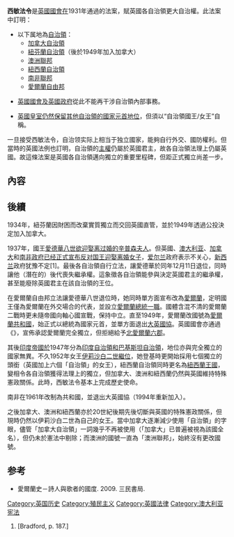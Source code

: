 **西敏法令**是[英國國會在](https://zh.wikipedia.org/wiki/英國國會 "wikilink")1931年通過的法案，賦英國各自治領更大自治權。此法案中訂明：

  - 以下属地為[自治領](https://zh.wikipedia.org/wiki/自治領 "wikilink")：
      - [加拿大自治領](https://zh.wikipedia.org/wiki/加拿大自治領 "wikilink")
      - [紐芬蘭自治領](../Page/紐芬蘭自治領.md "wikilink")（後於1949年加入加拿大）
      - [澳洲聯邦](https://zh.wikipedia.org/wiki/澳洲聯邦 "wikilink")
      - [紐西蘭自治領](../Page/紐西蘭自治領.md "wikilink")
      - [南非聯邦](../Page/南非聯邦.md "wikilink")
      - [愛爾蘭自由邦](https://zh.wikipedia.org/wiki/愛爾蘭自由邦 "wikilink")

<!-- end list -->

  - [英國國會及](https://zh.wikipedia.org/wiki/英國國會 "wikilink")[英國政府](../Page/英國政府.md "wikilink")從此不能再干涉自治領內部事務。

<!-- end list -->

  - [英國皇室仍然保留其他自治領的國家元首地位](https://zh.wikipedia.org/wiki/英國皇室 "wikilink")，但須以“自治領國王/女王”自稱。

一旦接受西敏法令，自治领实际上相当于独立國家，能夠自行外交、國防權利。但當時的英國法例也訂明，自治領的[主權](../Page/主權.md "wikilink")仍屬於英國君主，故各自治領法理上仍屬英國。故這條法案是英國各自治領邁向獨立的重要里程碑，但距正式獨立尚差一步。

## 內容

## 後續

1934年，紐芬蘭因財困而改棄實質獨立而交回英國直管，並於1949年透過公投決定加入加拿大。

1937年，國王[愛德華八世欲迎娶离过婚的辛普森夫人](https://zh.wikipedia.org/wiki/愛德華八世 "wikilink")。但英國、[澳大利亚](../Page/澳大利亚.md "wikilink")、[加拿大](../Page/加拿大.md "wikilink")和[南非政府已经正式宣布反对国王迎娶离婚女子](https://zh.wikipedia.org/wiki/南非 "wikilink")，[爱尔兰](../Page/爱尔兰.md "wikilink")政府表示不关心，[新西兰](../Page/新西兰.md "wikilink")政府犹豫不定\[1\]。最後各自治領自行立法，讓愛德華於同年12月11日退位，同時讓他（潛在的）後代喪失繼承權。這象徵各自治領能參與決定英國君主的繼承權，甚至能廢除英國君主在該自治領的王位。

在愛爾蘭自由邦立法讓愛德華八世退位時，她同時單方面宣布改為[愛爾蘭](https://zh.wikipedia.org/wiki/愛爾蘭 "wikilink")，定明國王僅為愛爾蘭在外交場合的代表，並設立[愛爾蘭總統一職](https://zh.wikipedia.org/wiki/愛爾蘭總統 "wikilink")。國體含混不清的愛爾蘭二戰時更未隨帝國向軸心國宣戰，保持中立。直至1949年，愛爾蘭改國號為[愛爾蘭共和國](https://zh.wikipedia.org/wiki/愛爾蘭共和國 "wikilink")，始正式以總統為國家元首，並單方面退出[大英國協](https://zh.wikipedia.org/wiki/大英國協 "wikilink")。英國國會亦通過《》，宣佈承認愛爾蘭完全獨立，但拒絕給予[北愛爾蘭六郡](https://zh.wikipedia.org/wiki/北愛爾蘭 "wikilink")。

其後[印度帝國於](https://zh.wikipedia.org/wiki/印度帝國 "wikilink")1947年分為[印度自治領和](https://zh.wikipedia.org/wiki/印度自治領 "wikilink")[巴基斯坦自治領](../Page/巴基斯坦自治領.md "wikilink")，地位亦與完全獨立的國家無異。不久1952年女王[伊莉沙白二世繼位](https://zh.wikipedia.org/wiki/伊莉沙白二世 "wikilink")，她登基時更開始採用七個獨立的頭銜（英國加上六個「自治領」的女王），紐西蘭自治領同時更名為[紐西蘭王國](https://zh.wikipedia.org/wiki/紐西蘭王國 "wikilink")，變相令各自治領獲得法理上的獨立，但加拿大、澳洲和紐西蘭仍然與英國維持特殊憲政關係。此時，西敏法令基本上完成歷史使命。

南非在1961年改制為共和國，並退出大英國協（1994年重新加入）。

之後加拿大、澳洲和紐西蘭亦於20世紀後期先後切斷與英國的特殊憲政關係，但現時仍然以伊莉沙白二世為自己的女王。當中加拿大逐漸減少使用「自治領」的字眼，儘管「加拿大自治領」一詞幾乎不再被使用（「加拿大」已普遍被視為該國全名），但仍未於憲法中剔除；而澳洲的國號一直為「澳洲聯邦」，始終沒有更改國號。

## 参考

  - 愛爾蘭史－詩人與歌者的國度. 2009. 三民書局.

[Category:英国历史](https://zh.wikipedia.org/wiki/Category:英国历史 "wikilink") [Category:殖民主义](https://zh.wikipedia.org/wiki/Category:殖民主义 "wikilink") [Category:英國法律](https://zh.wikipedia.org/wiki/Category:英國法律 "wikilink") [Category:澳大利亚宪法](https://zh.wikipedia.org/wiki/Category:澳大利亚宪法 "wikilink")

1.  \[Bradford, p. 187.\]